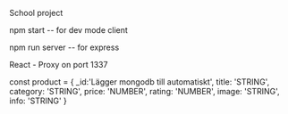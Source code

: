 School project

npm start -- for dev mode client

npm run server -- for express



React - Proxy on port 1337




const product = {
_id:'Lägger mongodb till automatiskt',
 title: 'STRING',
 category: 'STRING',
 price: 'NUMBER',
 rating: 'NUMBER',
 image: 'STRING',
 info: 'STRING'
}
